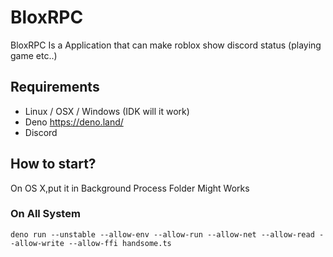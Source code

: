# BloxRPC
BloxRPC Is a Application that can make roblox show discord status (playing game etc..)

## Requirements
- Linux / OSX / Windows (IDK will it work)
- Deno https://deno.land/
- Discord

## How to start?
On OS X,put it in Background Process Folder Might Works

### On All System
```
deno run --unstable --allow-env --allow-run --allow-net --allow-read --allow-write --allow-ffi handsome.ts
```
